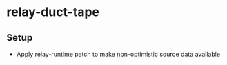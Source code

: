 # relay-duct-tape

## Setup

- Apply relay-runtime patch to make non-optimistic source data available
